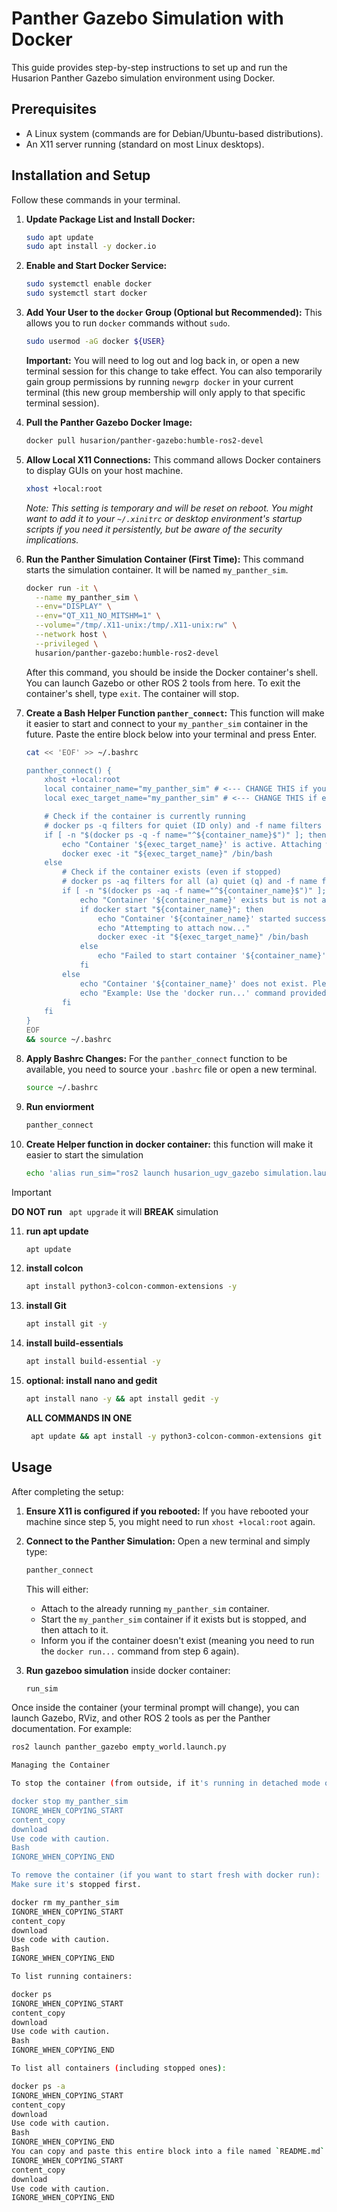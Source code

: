 
# Panther Gazebo Simulation with Docker

This guide provides step-by-step instructions to set up and run the Husarion Panther Gazebo simulation environment using Docker.

## Prerequisites

*   A Linux system (commands are for Debian/Ubuntu-based distributions).
*   An X11 server running (standard on most Linux desktops).

## Installation and Setup

Follow these commands in your terminal.

1.  **Update Package List and Install Docker:**
    ```bash
    sudo apt update
    sudo apt install -y docker.io
    ```

2.  **Enable and Start Docker Service:**
    ```bash
    sudo systemctl enable docker
    sudo systemctl start docker
    ```

3.  **Add Your User to the `docker` Group (Optional but Recommended):**
    This allows you to run `docker` commands without `sudo`.
    ```bash
    sudo usermod -aG docker ${USER}
    ```
    **Important:** You will need to log out and log back in, or open a new terminal session for this change to take effect. You can also temporarily gain group permissions by running `newgrp docker` in your current terminal (this new group membership will only apply to that specific terminal session).

4.  **Pull the Panther Gazebo Docker Image:**
    ```bash
    docker pull husarion/panther-gazebo:humble-ros2-devel
    ```

5.  **Allow Local X11 Connections:**
    This command allows Docker containers to display GUIs on your host machine.
    ```bash
    xhost +local:root
    ```
    *Note: This setting is temporary and will be reset on reboot. You might want to add it to your `~/.xinitrc` or desktop environment's startup scripts if you need it persistently, but be aware of the security implications.*

6.  **Run the Panther Simulation Container (First Time):**
    This command starts the simulation container. It will be named `my_panther_sim`.
    ```bash
    docker run -it \
      --name my_panther_sim \
      --env="DISPLAY" \
      --env="QT_X11_NO_MITSHM=1" \
      --volume="/tmp/.X11-unix:/tmp/.X11-unix:rw" \
      --network host \
      --privileged \
      husarion/panther-gazebo:humble-ros2-devel
    ```
    After this command, you should be inside the Docker container's shell. You can launch Gazebo or other ROS 2 tools from here. To exit the container's shell, type `exit`. The container will stop.

7.  **Create a Bash Helper Function `panther_connect`:**
    This function will make it easier to start and connect to your `my_panther_sim` container in the future. Paste the entire block below into your terminal and press Enter.
    ```bash
    cat << 'EOF' >> ~/.bashrc

    panther_connect() {
        xhost +local:root
        local container_name="my_panther_sim" # <--- CHANGE THIS if your container name is different
        local exec_target_name="my_panther_sim" # <--- CHANGE THIS if exec target is different from start target (usually the same)

        # Check if the container is currently running
        # docker ps -q filters for quiet (ID only) and -f name filters by exact name
        if [ -n "$(docker ps -q -f name="^${container_name}$")" ]; then
            echo "Container '${exec_target_name}' is active. Attaching with exec..."
            docker exec -it "${exec_target_name}" /bin/bash
        else
            # Check if the container exists (even if stopped)
            # docker ps -aq filters for all (a) quiet (q) and -f name filters by exact name
            if [ -n "$(docker ps -aq -f name="^${container_name}$")" ]; then
                echo "Container '${container_name}' exists but is not active. Starting..."
                if docker start "${container_name}"; then
                    echo "Container '${container_name}' started successfully."
                    echo "Attempting to attach now..."
                    docker exec -it "${exec_target_name}" /bin/bash
                else
                    echo "Failed to start container '${container_name}'. Check Docker logs."
                fi
            else
                echo "Container '${container_name}' does not exist. Please create or run it first."
                echo "Example: Use the 'docker run...' command provided in the setup instructions."
            fi
        fi
    }
    EOF
    && source ~/.bashrc
    ```

8.  **Apply Bashrc Changes:**
    For the `panther_connect` function to be available, you need to source your `.bashrc` file or open a new terminal.
    ```bash
    source ~/.bashrc
    ```
9. **Run enviorment**
    ```bash
    panther_connect
    ```
10. **Create Helper function in docker container:**
    this function will make it easier to start the simulation
    ```bash
    echo 'alias run_sim="ros2 launch husarion_ugv_gazebo simulation.launch.py"' >> ~/.bashrc && source ~/.bashrc
    ```
> [!IMPORTANT]
>**DO NOT run**  ``` apt upgrade``` it will **BREAK** simulation
11. **run apt update**
    ```bash
    apt update
    ```
12. **install colcon**
     ```bash
    apt install python3-colcon-common-extensions -y
    ```
13. **install Git**
     ```bash
    apt install git -y
     ```

14. **install  build-essentials**
    ```bash
    apt install build-essential -y
    ```
15. **optional: install nano and gedit**
    ```bash
    apt install nano -y && apt install gedit -y
    ```
    **ALL COMMANDS IN ONE**
    ```bash
     apt update && apt install -y python3-colcon-common-extensions git build-essential nano gedit python3-rosdep && rosdep init && rosdep update
    ```
## Usage

After completing the setup:

1.  **Ensure X11 is configured if you rebooted:**
    If you have rebooted your machine since step 5, you might need to run `xhost +local:root` again.

2.  **Connect to the Panther Simulation:**
    Open a new terminal and simply type:
    ```bash
    panther_connect
    ```
    This will either:
    *   Attach to the already running `my_panther_sim` container.
    *   Start the `my_panther_sim` container if it exists but is stopped, and then attach to it.
    *   Inform you if the container doesn't exist (meaning you need to run the `docker run...` command from step 6 again).
3. **Run gazeboo simulation**
   inside docker container:
   ```bash
   run_sim
   ```

Once inside the container (your terminal prompt will change), you can launch Gazebo, RViz, and other ROS 2 tools as per the Panther documentation. For example:
```bash
ros2 launch panther_gazebo empty_world.launch.py

Managing the Container

To stop the container (from outside, if it's running in detached mode or you exited its shell):

docker stop my_panther_sim
IGNORE_WHEN_COPYING_START
content_copy
download
Use code with caution.
Bash
IGNORE_WHEN_COPYING_END

To remove the container (if you want to start fresh with docker run):
Make sure it's stopped first.

docker rm my_panther_sim
IGNORE_WHEN_COPYING_START
content_copy
download
Use code with caution.
Bash
IGNORE_WHEN_COPYING_END

To list running containers:

docker ps
IGNORE_WHEN_COPYING_START
content_copy
download
Use code with caution.
Bash
IGNORE_WHEN_COPYING_END

To list all containers (including stopped ones):

docker ps -a
IGNORE_WHEN_COPYING_START
content_copy
download
Use code with caution.
Bash
IGNORE_WHEN_COPYING_END
You can copy and paste this entire block into a file named `README.md`.
IGNORE_WHEN_COPYING_START
content_copy
download
Use code with caution.
IGNORE_WHEN_COPYING_END
